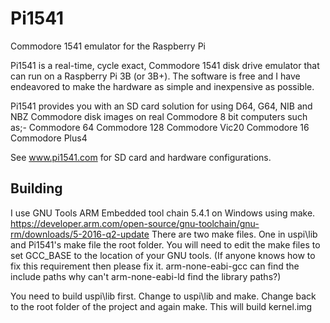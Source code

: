 # Pi1541

Commodore 1541 emulator for the Raspberry Pi

Pi1541 is a real-time, cycle exact, Commodore 1541 disk drive emulator that can run on a Raspberry Pi 3B (or 3B+). The software is free and I have endeavored to make the hardware as simple and inexpensive as possible.

Pi1541 provides you with an SD card solution for using D64, G64, NIB and NBZ Commodore disk images on real Commodore 8 bit computers such as;-
Commodore 64
Commodore 128
Commodore Vic20
Commodore 16
Commodore Plus4

See www.pi1541.com for SD card and hardware configurations.

Building
--------

I use GNU Tools ARM Embedded tool chain 5.4.1 on Windows using make. https://developer.arm.com/open-source/gnu-toolchain/gnu-rm/downloads/5-2016-q2-update
There are two make files.
One in uspi\lib and Pi1541's make file the root folder.
You will need to edit the make files to set GCC_BASE to the location of your GNU tools.
(If anyone knows how to fix this requirement then please fix it. arm-none-eabi-gcc can find the include paths why can't arm-none-eabi-ld find the library paths?)

You need to build uspi\lib first.
Change to uspi\lib and make.
Change back to the root folder of the project and again make.
This will build kernel.img

